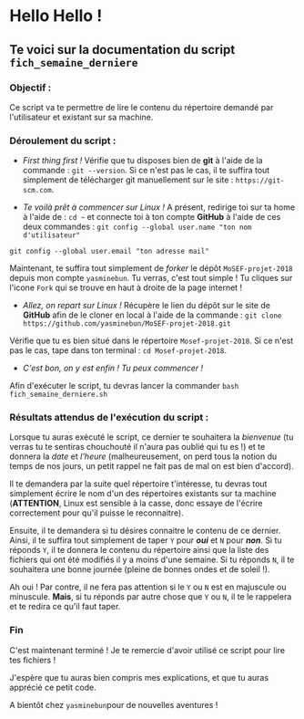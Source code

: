 # Hello Hello ! 
## Te voici sur la documentation du script `fich_semaine_derniere`

### Objectif : 
Ce script va te permettre de lire le contenu du répertoire demandé par l'utilisateur et existant sur sa machine.

### Déroulement du script : 

* *First thing first !*
Vérifie que tu disposes bien de **git** à l'aide de la commande : `git --version`. Si ce n'est pas le cas, il te suffira tout simplement de télécharger git manuellement sur le site : `https://git-scm.com`.


* *Te voilà prêt à commencer sur Linux !*
A présent, redirige toi sur ta home à l'aide de : `cd ~` et connecte toi à ton compte **GitHub** à l'aide de ces deux commandes : 
 `git config --global user.name "ton nom d'utilisateur"`

 `git config --global user.email "ton adresse mail"`

Maintenant, te suffira tout simplement de *forker* le dépôt `MoSEF-projet-2018` depuis mon compte `yasminebun`. Tu verras, c'est tout simple ! Tu cliques sur l'icone `Fork` qui se trouve en haut à droite de la page internet !

* *Allez, on repart sur Linux !*
Récupère le lien du dépôt sur le site de **GitHub** afin de le cloner en local à l'aide de la commande : `git clone https://github.com/yasminebun/MoSEF-projet-2018.git`

Vérifie que tu es bien situé dans le répertoire `Mosef-projet-2018`. Si ce n'est pas le cas, tape dans ton terminal : `cd Mosef-projet-2018`. 

* *C'est bon, on y est enfin ! Tu peux commencer !*

Afin d'exécuter le script, tu devras lancer la commander `bash fich_semaine_derniere.sh`

### Résultats attendus de l'exécution du script : 

Lorsque tu auras exécuté le script, ce dernier te souhaitera la *bienvenue* (tu verras tu te sentiras chouchouté il n'aura pas oublié qui tu es !) et te donnera la *date* et *l'heure* (malheureusement, on perd tous la notion du temps de nos jours, un petit rappel ne fait pas de mal on est bien d'accord).

Il te demandera par la suite quel répertoire t'intéresse, tu devras tout simplement écrire le nom d'un des répertoires existants sur ta machine (**ATTENTION**, Linux est sensible à la casse, donc essaye de l'écrire correctement pour qu'il puisse le reconnaitre).  

Ensuite, il te demandera si tu désires connaitre le contenu de ce dernier. Ainsi, il te suffira tout simplement de taper `Y` pour ***oui*** et `N` pour ***non***. Si tu réponds `Y`, il te donnera le contenu du répertoire ainsi que la liste des fichiers qui ont été modifiés il y a moins d'une semaine. Si tu réponds `N`, il te souhaitera une bonne journée (pleine de bonnes ondes et de soleil !).

Ah oui ! Par contre, il ne fera pas attention si le `Y` ou `N` est en majuscule ou minuscule. **Mais**, si tu réponds par autre chose que `Y` ou `N`, il te le rappelera et te redira ce qu'il faut taper.

### Fin
C'est maintenant terminé ! Je te remercie d'avoir utilisé ce script pour lire tes fichiers ! 
 
J'espère que tu auras bien compris mes explications, et que tu auras apprécié ce petit code.

A bientôt chez `yasminebun`pour de nouvelles aventures ! 
 

